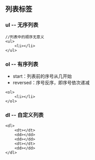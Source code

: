 ## 列表标签

### ul -- 无序列表

```
//列表中的顺序无意义
<ul>
    <li></li>
</ul>
```

### ol -- 有序列表

* start：列表前的序号从几开始
* reversed：序号反序，即序号依次递减

```
<ol>
    <li></li>
</ol>
```

### dl -- 自定义列表

```
<dl>
    <dt></dt>
    <dd></dd>
    <dd></dd>
    <dt></dt>
    <dd></dd>
</dl>
```



